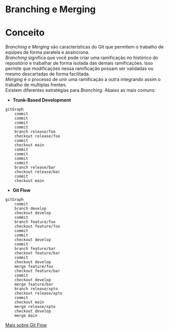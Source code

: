 # Branching e Merging

# Conceito

_Branching_ e _Merging_ são características do Git que permitem o trabalho de equipes de forma paralela e assíncrona.<br />
_Branching_ significa que você pode criar uma ramificação no histórico do repositório e trabalhar de forma isolada das demais ramificações. Isso permite que modificações nessa ramificação possam ser validadas ou mesmo descartadas de forma facilitada.<br />
_Merging_ é o processo de unir uma ramificação a outra integrando assim o trabalho de multiplas frentes.<br />
Existem diferentes estratégias para _Branching_. Abaixo as mais comuns:

* **Trunk-Based Development**

```mermaid
gitGraph
    commit
    commit
    commit
    commit
    branch release/foo
    checkout release/foo
    commit
    checkout main
    commit
    commit
    commit
    commit
    branch release/bar
    checkout release/bar
    commit
    checkout main
```

* **Git Flow**

```mermaid
gitGraph
    commit
    branch develop
    checkout develop
    commit
    branch feature/foo
    checkout feature/foo
    commit
    commit
    checkout develop
    commit
    branch feature/bar
    checkout feature/bar
    commit
    checkout develop
    merge feature/foo
    checkout feature/bar
    commit
    checkout develop
    merge feature/bar
    branch release/xpto
    checkout release/xpto
    commit
    checkout main
    merge release/xpto
    checkout develop
    merge main
```

[Mais sobre Git Flow](https://danielkummer.github.io/git-flow-cheatsheet/index.pt_BR.html#)
